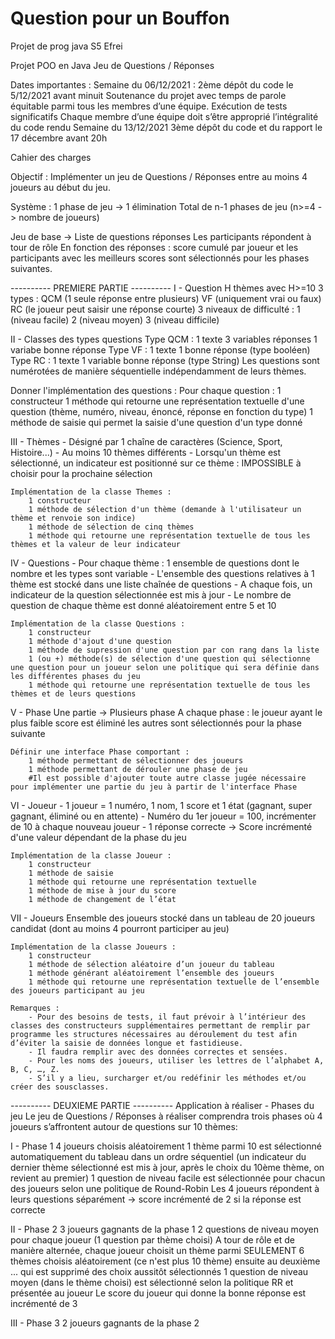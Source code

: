 # Question pour un Bouffon
Projet de prog java S5 Efrei

Projet POO en Java
Jeu de Questions / Réponses

Dates importantes : 
    Semaine du 06/12/2021 :
        2ème dépôt du code le 5/12/2021 avant minuit 
        Soutenance du projet avec temps de parole équitable parmi tous les membres d’une équipe.
        Exécution de tests significatifs
        Chaque membre d’une équipe doit s’être approprié l’intégralité du code rendu 
    Semaine du 13/12/2021
        3ème dépôt du code et du rapport le 17 décembre avant 20h

Cahier des charges

Objectif : Implémenter un jeu de Questions / Réponses entre au moins 4 joueurs au début du jeu.

Système :
1 phase de jeu -> 1 élimination 
Total de n-1 phases de jeu (n>=4 -> nombre de joueurs)

Jeu de base → Liste de questions réponses
Les participants répondent à tour de rôle
En fonction des réponses : score cumulé par joueur et les participants avec les meilleurs scores sont sélectionnés pour les phases suivantes.

---------- PREMIERE PARTIE ----------
I - Question
    H thèmes avec H>=10
    3 types :
        QCM (1 seule réponse entre plusieurs)
        VF (uniquement vrai ou faux)
        RC (le joueur peut saisir une réponse courte)
    3 niveaux de difficulté :
        1 (niveau facile)
        2 (niveau moyen)
        3 (niveau difficile)

II - Classes des types questions
    Type QCM :
        1 texte
        3 variables réponses
        1 variabe bonne réponse
    Type VF :
        1 texte
        1 bonne réponse (type booléen)
    Type RC :
        1 texte
        1 variable bonne réponse (type String)
Les questions sont numérotées de manière séquentielle indépendamment de leurs thèmes.

Donner l'implémentation des questions :
    Pour chaque question :
        1 constructeur
        1 méthode qui retourne une représentation textuelle d'une question (thème, numéro, niveau, énoncé, réponse en fonction du type)
        1 méthode de saisie qui permet la saisie d'une question d'un type donné

III - Thèmes
    - Désigné par 1 chaîne de caractères (Science, Sport, Histoire...)
    - Au moins 10 thèmes différents
    - Lorsqu'un thème est sélectionné, un indicateur est positionné sur ce thème : IMPOSSIBLE à choisir pour la prochaine sélection
    
    Implémentation de la classe Themes :
        1 constructeur
        1 méthode de sélection d'un thème (demande à l'utilisateur un thème et renvoie son indice)
        1 méthode de sélection de cinq thèmes
        1 méthode qui retourne une représentation textuelle de tous les thèmes et la valeur de leur indicateur

IV - Questions
    - Pour chaque thème : 1 ensemble de questions dont le nombre et les types sont variable
    - L'ensemble des questions relatives à 1 thème est stocké dans une liste chaînée de questions
    - A chaque fois, un indicateur de la question sélectionnée est mis à jour
    - Le nombre de question de chaque thème est donné aléatoirement entre 5 et 10

    Implémentation de la classe Questions :
        1 constructeur
        1 méthode d'ajout d'une question
        1 méthode de supression d'une question par con rang dans la liste
        1 (ou +) méthode(s) de sélection d'une question qui sélectionne une question pour un joueur selon une politique qui sera définie dans les différentes phases du jeu
        1 méthode qui retourne une représentation textuelle de tous les thèmes et de leurs questions

V - Phase
    Une partie -> Plusieurs phase
    A chaque phase : 
        le joueur ayant le plus faible score est éliminé
        les autres sont sélectionnés pour la phase suivante
    
    Définir une interface Phase comportant :
        1 méthode permettant de sélectionner des joueurs
        1 méthode permettant de dérouler une phase de jeu
        #Il est possible d'ajouter toute autre classe jugée nécessaire pour implémenter une partie du jeu à partir de l'interface Phase

VI - Joueur
    - 1 joueur = 1 numéro, 1 nom, 1 score et 1 état (gagnant, super gagnant, éliminé ou en attente)
    - Numéro du 1er joueur = 100, incrémenter de 10 à chaque nouveau joueur
    - 1 réponse correcte -> Score incrémenté d'une valeur dépendant de la phase du jeu

    Implémentation de la classe Joueur :
        1 constructeur
        1 méthode de saisie
        1 méthode qui retourne une représentation textuelle
        1 méthode de mise à jour du score
        1 méthode de changement de l’état

VII - Joueurs
    Ensemble des joueurs stocké dans un tableau de 20 joueurs candidat (dont au moins 4 pourront participer au jeu)

    Implémentation de la classe Joueurs :
        1 constructeur
        1 méthode de sélection aléatoire d’un joueur du tableau
        1 méthode générant aléatoirement l’ensemble des joueurs
        1 méthode qui retourne une représentation textuelle de l’ensemble des joueurs participant au jeu

    Remarques :
        - Pour des besoins de tests, il faut prévoir à l’intérieur des classes des constructeurs supplémentaires permettant de remplir par programme les structures nécessaires au déroulement du test afin d’éviter la saisie de données longue et fastidieuse.
        - Il faudra remplir avec des données correctes et sensées.
        - Pour les noms des joueurs, utiliser les lettres de l’alphabet A, B, C, …, Z.
        - S’il y a lieu, surcharger et/ou redéfinir les méthodes et/ou créer des sousclasses.

---------- DEUXIEME PARTIE ----------
Application à réaliser - Phases du jeu
Le jeu de Questions / Réponses à réaliser comprendra trois phases où 4 joueurs s’affrontent autour de questions sur 10 thèmes: 

I - Phase 1
    4 joueurs choisis aléatoirement
    1 thème parmi 10 est sélectionné automatiquement du tableau dans un ordre séquentiel (un indicateur du dernier thème sélectionné est mis à jour, après le choix du 10ème thème, on revient au premier)
    1 question de niveau facile est sélectionnée pour chacun des joueurs selon une politique de Round-Robin
    Les 4 joueurs répondent à leurs questions séparément -> score incrémenté de 2 si la réponse est correcte

II - Phase 2
    3 joueurs gagnants de la phase 1
    2 questions de niveau moyen pour chaque joueur (1 question par thème choisi)
    A tour de rôle et de manière alternée, chaque joueur choisit un thème parmi SEULEMENT 6 thèmes choisis aléatoirement (ce n'est plus 10 thème) ensuite au deuxième ... qui est supprimé des choix aussitôt sélectionnés
    1 question de niveau moyen (dans le thème choisi) est sélectionné selon la politique RR et présentée au joueur
    Le score du joueur qui donne la bonne réponse est incrémenté de 3

III - Phase 3
    2 joueurs gagnants de la phase 2
    